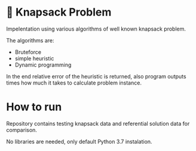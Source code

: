 # 🎒 Knapsack Problem

Impelentation using various algorithms of well known knapsack problem.


The algorithms are:

- Bruteforce 
- simple heuristic
- Dynamic programming


In the end relative error of the heuristic is returned, also program outputs times how much it takes to calculate problem instance.

# How to run

Repository contains testing knapsack data and referential solution data for comparison.

No libraries are needed, only default Python 3.7 instalation.